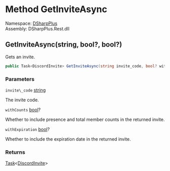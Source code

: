 # Method GetInviteAsync

Namespace: [DSharpPlus](DSharpPlus.md)  
Assembly: DSharpPlus.Rest.dll

## <a id="DSharpPlus_DiscordRestClient_GetInviteAsync_System_String_System_Nullable_System_Boolean__System_Nullable_System_Boolean__"></a>GetInviteAsync\(string, bool?, bool?\)

Gets an invite.

```csharp
public Task<DiscordInvite> GetInviteAsync(string invite_code, bool? withCounts = null, bool? withExpiration = null)
```

### Parameters

`invite\_code` [string](https://learn.microsoft.com/dotnet/api/system.string)

The invite code.

`withCounts` [bool](https://learn.microsoft.com/dotnet/api/system.boolean)?

Whether to include presence and total member counts in the returned invite.

`withExpiration` [bool](https://learn.microsoft.com/dotnet/api/system.boolean)?

Whether to include the expiration date in the returned invite.

### Returns

[Task](https://learn.microsoft.com/dotnet/api/system.threading.tasks.task\-1)<[DiscordInvite](DSharpPlus.Entities.DiscordInvite.md)\>


